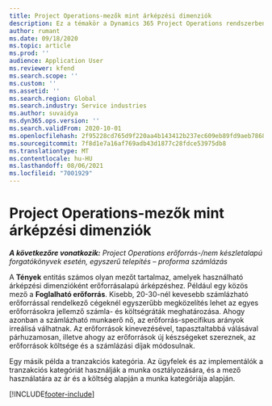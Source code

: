 ```yaml
---
title: Project Operations-mezők mint árképzési dimenziók
description: Ez a témakör a Dynamics 365 Project Operations rendszerben mezők árazási dimenzióként való használatáról nyújt információkat.
author: rumant
ms.date: 09/18/2020
ms.topic: article
ms.prod: ''
audience: Application User
ms.reviewer: kfend
ms.search.scope: ''
ms.custom: ''
ms.assetid: ''
ms.search.region: Global
ms.search.industry: Service industries
ms.author: suvaidya
ms.dyn365.ops.version: ''
ms.search.validFrom: 2020-10-01
ms.openlocfilehash: 2f95228cd765d9f220aa4b143412b237ec609eb89fd9aeb786818af828dd3229
ms.sourcegitcommit: 7f8d1e7a16af769adb43d1877c28fdce53975db8
ms.translationtype: MT
ms.contentlocale: hu-HU
ms.lasthandoff: 08/06/2021
ms.locfileid: "7001929"
---
```

# <a name="project-operations-fields-as-pricing-dimensions"></a>Project Operations-mezők mint árképzési dimenziók

_**A következőre vonatkozik:** Project Operations erőforrás-/nem készletalapú forgatókönyvek esetén, egyszerű telepítés – proforma számlázás_

A **Tények** entitás számos olyan mezőt tartalmaz, amelyek használható árképzési dimenzióként erőforrásalapú árképzéshez. Például egy közös mező a **Foglalható erőforrás**. Kisebb, 20-30-nél kevesebb számlázható erőforrással rendelkező cégeknél egyszerűbb megközelítés lehet az egyes erőforrásokra jellemző számla- és költségráták meghatározása. Ahogy azonban a számlázható munkaerő nő, az erőforrás-specifikus arányok irreálisá válhatnak. Az erőforrások kinevezésével, tapasztaltabbá válásával párhuzamosan, illetve ahogy az erőforrások új készségeket szereznek, az erőforrások költsége és a számlázási díjak módosulnak. 

Egy másik példa a tranzakciós kategória. Az ügyfelek és az implementálók a tranzakciós kategóriát használják a munka osztályozására, és a mező használatára az ár és a költség alapján a munka kategóriája alapján.


[!INCLUDE[footer-include](../includes/footer-banner.md)]
